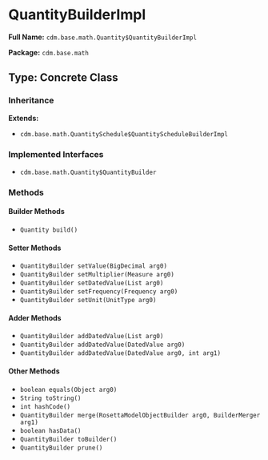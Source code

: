 # QuantityBuilderImpl

**Full Name:** `cdm.base.math.Quantity$QuantityBuilderImpl`

**Package:** `cdm.base.math`

## Type: Concrete Class

### Inheritance

**Extends:**
- `cdm.base.math.QuantitySchedule$QuantityScheduleBuilderImpl`

### Implemented Interfaces

- `cdm.base.math.Quantity$QuantityBuilder`

### Methods

#### Builder Methods

- `Quantity build()`

#### Setter Methods

- `QuantityBuilder setValue(BigDecimal arg0)`
- `QuantityBuilder setMultiplier(Measure arg0)`
- `QuantityBuilder setDatedValue(List arg0)`
- `QuantityBuilder setFrequency(Frequency arg0)`
- `QuantityBuilder setUnit(UnitType arg0)`

#### Adder Methods

- `QuantityBuilder addDatedValue(List arg0)`
- `QuantityBuilder addDatedValue(DatedValue arg0)`
- `QuantityBuilder addDatedValue(DatedValue arg0, int arg1)`

#### Other Methods

- `boolean equals(Object arg0)`
- `String toString()`
- `int hashCode()`
- `QuantityBuilder merge(RosettaModelObjectBuilder arg0, BuilderMerger arg1)`
- `boolean hasData()`
- `QuantityBuilder toBuilder()`
- `QuantityBuilder prune()`

